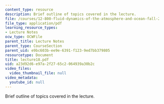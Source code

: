 ```yaml
---
content_type: resource
description: Brief outline of topics covered in the lecture.
file: /courses/12-800-fluid-dynamics-of-the-atmosphere-and-ocean-fall-2004/a23d92d6e97a2f2765c2064939a30b2c_lecture18.pdf
file_type: application/pdf
learning_resource_types:
- Lecture Notes
ocw_type: OCWFile
parent_title: Lecture Notes
parent_type: CourseSection
parent_uid: e9bc603b-ee9e-6391-f123-9ed7bb379805
resourcetype: Document
title: lecture18.pdf
uid: a23d92d6-e97a-2f27-65c2-064939a30b2c
video_files:
  video_thumbnail_file: null
video_metadata:
  youtube_id: null
---
```

Brief outline of topics covered in the lecture.